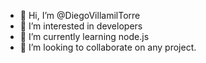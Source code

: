 - 👋 Hi, I’m @DiegoVillamilTorre
- 👀 I’m interested in developers
- 🌱 I’m currently learning node.js
- 💞️ I’m looking to collaborate on any project.

<!---
DiegoVillamilTorre/DiegoVillamilTorre is a ✨ special ✨ repository because its `README.md` (this file) appears on your GitHub profile.
You can click the Preview link to take a look at your changes.
--->
